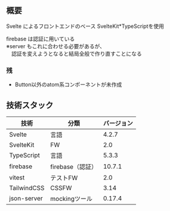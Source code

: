 ## 概要

Svelte によるフロントエンドのベース
SvelteKit\*TypeScriptを使用

firebase は認証に用いている  
※server もこれに合わせる必要があるが、  
　認証を変えようとなると結局全般で作り直すことになる

### 残

- Button以外のatom系コンポーネントが未作成

## 技術スタック

| 技術        | 分類             | バージョン |
| ----------- | ---------------- | ---------- |
| Svelte      | 言語             | 4.2.7      |
| SvelteKit   | FW               | 2.0        |
| TypeScript  | 言語             | 5.3.3      |
| firebase    | firebase（認証） | 10.7.1     |
| vitest      | テストFW         | 2.0        |
| TailwindCSS | CSSFW    | 3.14     |
| json-server | mockingツール    | 0.17.4     |
